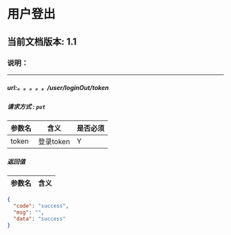 # 用户登出

## 当前文档版本: 1.1

### 说明：

--------------------------------

##### url:。。。。。/user/loginOut/token
##### 请求方式 : `put`

参数名    | 含义    | 是否必须
-------|--------|-----
token   | 登录token   |   Y




##### 返回值

参数名  | 含义
-------------|-------------

```json
{
  "code": "success",
  "msg": "",
  "data": "success"
}
```